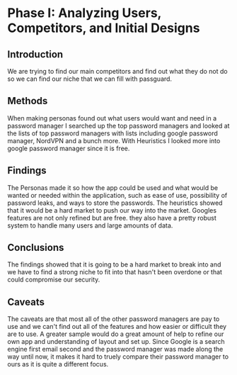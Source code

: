 # Phase I: Analyzing Users, Competitors, and Initial Designs

## Introduction

We are trying to find our main competitors and find out what they do not do so we can find our niche that we can fill with passguard.

## Methods

When making personas found out what users would want and need in a password manager 
I searched up the top password managers and looked at the lists of top password managers with lists including google password manager, NordVPN and a bunch more.
With Heuristics I looked more into google password manager since it is free.


## Findings

The Personas made it so how the app could be used and what would be wanted or needed within the application, such as ease of use, possibility of password leaks, and ways to store the passwords.
The heuristics showed that it would be a hard market to push our way into the market. Googles features are not only refined but are free. they also have a pretty robust system to handle many users and large amounts of data.

## Conclusions

The findings showed that it is going to be a hard market to break into and we have to find a strong niche to fit into that hasn't been overdone or that could compromise our security.

## Caveats

The caveats are that most all of the other password managers are pay to use and we can't find out all of the features and how easier or difficult they are to use. A greater sample would do a great amount of help to refine our own app and understanding of layout and set up. Since Google is a search engine first email second and the password manager was made along the way until now, it makes it hard to truely compare their password manager to ours as it is  quite a different focus.
